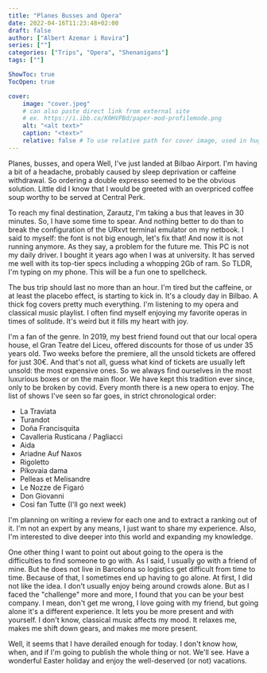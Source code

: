 ```yaml
---
title: "Planes Busses and Opera"
date: 2022-04-16T11:23:48+02:00
draft: false
author: ["Albert Azemar i Rovira"]
series: [""]
categories: ["Trips", "Opera", "Shenanigans"]
tags: [""]

ShowToc: true
TocOpen: true

cover:
    image: "cover.jpeg"
    # can also paste direct link from external site
    # ex. https://i.ibb.co/K0HVPBd/paper-mod-profilemode.png
    alt: "<alt text>"
    caption: "<text>"
    relative: false # To use relative path for cover image, used in hugo Page-bundles
---
```


Planes, busses, and opera
Well, I've just landed at Bilbao Airport. I'm having a bit of a headache, probably caused by sleep deprivation or caffeine withdrawal. So ordering a double expresso seemed to be the obvious solution. Little did I know that I would be greeted with an overpriced coffee soup worthy to be served at Central Perk.

To reach my final destination, Zarautz, I'm taking a bus that leaves in 30 minutes. So, I have some time to spear. And nothing better to do than to break the configuration of the URxvt terminal emulator on my netbook. I said to myself: the font is not big enough, let's fix that! And now it is not running anymore. As they say, a problem for the future me. This PC is not my daily driver. I bought it years ago when I was at university. It has served me well with its top-tier specs including a whopping 2Gb of ram. So TLDR, I'm typing on my phone. This will be a fun one to spellcheck.

The bus trip should last no more than an hour. I'm tired but the caffeine, or at least the placebo effect, is starting to kick in. It's a cloudy day in Bilbao. A thick fog covers pretty much everything. I'm listening to my opera and classical music playlist. I often find myself enjoying my favorite operas in times of solitude. It's weird but it fills my heart with joy. 

I'm a fan of the genre. In 2019, my best friend found out that our local opera house, el Gran Teatre del Liceu, offered discounts for those of us under 35 years old. Two weeks before the premiere, all the unsold tickets are offered for just 30€. And that's not all, guess what kind of tickets are usually left unsold: the most expensive ones. So we always find ourselves in the most luxurious boxes or on the main floor. We have kept this tradition ever since, only to be broken by covid. Every month there is a new opera to enjoy. The list of shows I've seen so far goes, in strict chronological order:

* La Traviata 
* Turandot 
* Doña Francisquita
* Cavalleria Rusticana / Pagliacci
* Aida
* Ariadne Auf Naxos
* Rigoletto
* Píkovaia dama
* Pelleas et Melisandre
* Le Nozze de Figaró
* Don Giovanni
* Cosi fan Tutte (I'll go next week)

I'm planning on writing a review for each one and to extract a ranking out of it. I'm not an expert by any means, I just want to share my experience. Also, I'm interested to dive deeper into this world and expanding my knowledge.

One other thing I want to point out about going to the opera is the difficulties to find someone to go with. As I said, I usually go with a friend of mine. But he does not live in Barcelona so logistics get difficult from time to time. Because of that, I sometimes end up having to go alone. At first, I did not like the idea. I don't usually enjoy being around crowds alone. But as I faced the "challenge" more and more, I found that you can be your best company. I mean, don't get me wrong, I love going with my friend, but going alone it's a different experience. It lets you be more present and with yourself. I don't know, classical music affects my mood. It relaxes me, makes me shift down gears, and makes me more present. 

Well, it seems that I have derailed enough for today. I don't know how, when, and if I'm going to publish the whole thing or not. We'll see. Have a wonderful Easter holiday and enjoy the well-deserved (or not) vacations.

